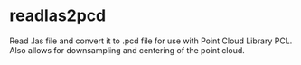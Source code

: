 # readlas2pcd
Read .las file and convert it to .pcd file for use with Point Cloud Library PCL. Also allows for downsampling and centering of the point cloud.



